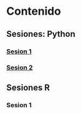 # Contenido
## Sesiones: Python
### [Sesion 1](python-clase1.md)
### [Sesion 2](python-clase1.ipynb)
## Sesiones R
### Sesion 1
